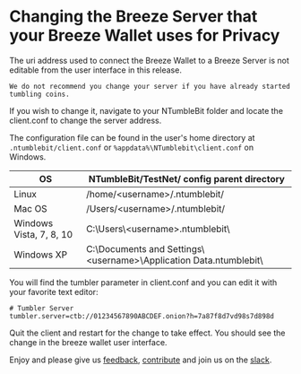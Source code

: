 # Changing the Breeze Server that your Breeze Wallet uses for Privacy

The uri address used to connect the Breeze Wallet to a Breeze Server is not editable from the user interface in this release.

```
We do not recommend you change your server if you have already started tumbling coins.
```

If you wish to change it, navigate to your NTumbleBit folder and locate the client.conf to change the server address.

The configuration file can be found in the user's home directory at `.ntumblebit/client.conf` or `%appdata%\NTumblebit\client.conf` on Windows.

| OS | NTumbleBit/TestNet/ config parent directory |
| --- | --- |
| Linux                   | /home/\<username\>/.ntumblebit/          |
| Mac OS                  | /Users/\<username\>/.ntumblebit/         |
| Windows Vista, 7, 8, 10 | C:\Users\\<username\>\.ntumblebit\       |
| Windows XP              | C:\Documents and Settings\\<username\>\Application Data\.ntumblebit\ |


You will find the tumbler parameter in client.conf and you can edit it with your favorite text editor:

```
# Tumbler Server 
tumbler.server=ctb://01234567890ABCDEF.onion?h=7a87f8d7vd98s7d898d
```

Quit the client and restart for the change to take effect.  You should see the change in the breeze wallet user interface. 

Enjoy and please give us [feedback](https://stratisplatform.slack.com/messages/C5F5GGLC8/), [contribute](https://github.com/BreezeHub) and join us on the [slack](https://stratisplatform.slack.com/messages/C5F5GGLC8/).

